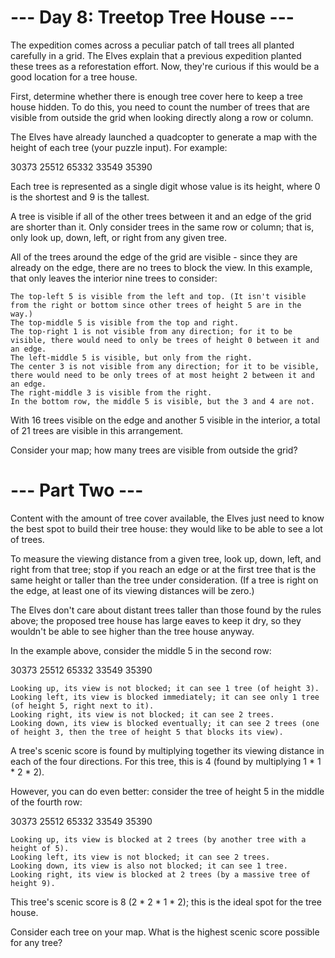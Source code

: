 # --- Day 8: Treetop Tree House ---

The expedition comes across a peculiar patch of tall trees all planted carefully in a grid. The Elves explain that a previous expedition planted these trees as a reforestation effort. Now, they're curious if this would be a good location for a tree house.

First, determine whether there is enough tree cover here to keep a tree house hidden. To do this, you need to count the number of trees that are visible from outside the grid when looking directly along a row or column.

The Elves have already launched a quadcopter to generate a map with the height of each tree (your puzzle input). For example:

30373
25512
65332
33549
35390

Each tree is represented as a single digit whose value is its height, where 0 is the shortest and 9 is the tallest.

A tree is visible if all of the other trees between it and an edge of the grid are shorter than it. Only consider trees in the same row or column; that is, only look up, down, left, or right from any given tree.

All of the trees around the edge of the grid are visible - since they are already on the edge, there are no trees to block the view. In this example, that only leaves the interior nine trees to consider:

    The top-left 5 is visible from the left and top. (It isn't visible from the right or bottom since other trees of height 5 are in the way.)
    The top-middle 5 is visible from the top and right.
    The top-right 1 is not visible from any direction; for it to be visible, there would need to only be trees of height 0 between it and an edge.
    The left-middle 5 is visible, but only from the right.
    The center 3 is not visible from any direction; for it to be visible, there would need to be only trees of at most height 2 between it and an edge.
    The right-middle 3 is visible from the right.
    In the bottom row, the middle 5 is visible, but the 3 and 4 are not.

With 16 trees visible on the edge and another 5 visible in the interior, a total of 21 trees are visible in this arrangement.

Consider your map; how many trees are visible from outside the grid?

# --- Part Two ---

Content with the amount of tree cover available, the Elves just need to know the best spot to build their tree house: they would like to be able to see a lot of trees.

To measure the viewing distance from a given tree, look up, down, left, and right from that tree; stop if you reach an edge or at the first tree that is the same height or taller than the tree under consideration. (If a tree is right on the edge, at least one of its viewing distances will be zero.)

The Elves don't care about distant trees taller than those found by the rules above; the proposed tree house has large eaves to keep it dry, so they wouldn't be able to see higher than the tree house anyway.

In the example above, consider the middle 5 in the second row:

30373
25512
65332
33549
35390

    Looking up, its view is not blocked; it can see 1 tree (of height 3).
    Looking left, its view is blocked immediately; it can see only 1 tree (of height 5, right next to it).
    Looking right, its view is not blocked; it can see 2 trees.
    Looking down, its view is blocked eventually; it can see 2 trees (one of height 3, then the tree of height 5 that blocks its view).

A tree's scenic score is found by multiplying together its viewing distance in each of the four directions. For this tree, this is 4 (found by multiplying 1 * 1 * 2 * 2).

However, you can do even better: consider the tree of height 5 in the middle of the fourth row:

30373
25512
65332
33549
35390

    Looking up, its view is blocked at 2 trees (by another tree with a height of 5).
    Looking left, its view is not blocked; it can see 2 trees.
    Looking down, its view is also not blocked; it can see 1 tree.
    Looking right, its view is blocked at 2 trees (by a massive tree of height 9).

This tree's scenic score is 8 (2 * 2 * 1 * 2); this is the ideal spot for the tree house.

Consider each tree on your map. What is the highest scenic score possible for any tree?
